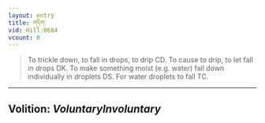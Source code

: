 ```yaml
---
layout: entry
title: གཏིག་
vid: Hill:0684
vcount: 0
---
```

> To trickle down, to fall in drops, to drip CD\. To cause to drip, to let fall in drops DK\. To make something moist (e\.g\. water) fall down individually in droplets DS\. For water droplets to fall TC\.

---
Volition: _VoluntaryInvoluntary_
---


